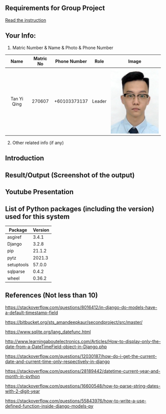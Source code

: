 ## Requirements for Group Project
[Read the instruction](https://github.com/STIW3054-A211/e-sulam/blob/main/Assignment-1.md)

## Your Info:
1. Matric Number & Name & Photo & Phone Number

|             Name             | Matric No |  Phone Number   |  Role  |                   Image                   |
| :--------------------------: | :-------: | :-------------: | :----: | :---------------------------------------: |
|         Tan Yi Qing          |  270607   |  +60103373137   | Leader |   ![tan's photo](./images/tanyiqing.png)   |
2. Other related info (if any)

## Introduction

## Result/Output (Screenshot of the output)
## Youtube Presentation
## List of Python packages (including the version) used for this system
|Package   | Version|
|----------| -------|
|asgiref   | 3.4.1  |
|Django    | 3.2.8  |
|pip       | 21.1.2 |
|pytz      | 2021.3 |
|setuptools| 57.0.0 |
|sqlparse  | 0.4.2  |
|wheel     | 0.36.2 |


## References (Not less than 10)
https://stackoverflow.com/questions/8016412/in-django-do-models-have-a-default-timestamp-field

https://bitbucket.org/sts_amandeepkaur/secondproject/src/master/

https://www.sqlite.org/lang_datefunc.html

http://www.learningaboutelectronics.com/Articles/How-to-display-only-the-date-from-a-DateTimeField-object-in-Django.php

https://stackoverflow.com/questions/12030187/how-do-i-get-the-current-date-and-current-time-only-respectively-in-django

https://stackoverflow.com/questions/28189442/datetime-current-year-and-month-in-python

https://stackoverflow.com/questions/16600548/how-to-parse-string-dates-with-2-digit-year

https://stackoverflow.com/questions/55843976/how-to-write-a-use-defined-function-inside-django-models-py